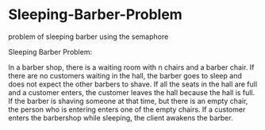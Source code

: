 # Sleeping-Barber-Problem
 problem of sleeping barber using the semaphore
 
 Sleeping Barber Problem:
               
In a barber shop, there is a waiting room with n chairs and a barber chair. If there are no customers waiting in the hall, the barber goes to sleep and does not expect the other barbers to shave. If all the seats in the hall are full and a customer enters, the customer leaves the hall because the hall is full. If the barber is shaving someone at that time, but there is an empty chair, the person who is entering enters one of the empty chairs. If a customer enters the barbershop while sleeping, the client awakens the barber.
       	  
